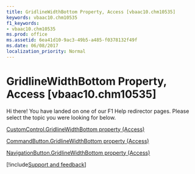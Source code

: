 ```yaml
---
title: GridlineWidthBottom Property, Access [vbaac10.chm10535]
keywords: vbaac10.chm10535
f1_keywords:
- vbaac10.chm10535
ms.prod: office
ms.assetid: 6ea41d10-9ac3-49b5-a485-f0378132f49f
ms.date: 06/08/2017
localization_priority: Normal
---
```



# GridlineWidthBottom Property, Access [vbaac10.chm10535]

Hi there! You have landed on one of our F1 Help redirector pages. Please select the topic you were looking for below.

[CustomControl.GridlineWidthBottom property (Access)](http://msdn.microsoft.com/library/b40d8316-64c5-7039-bd72-27faf3ab4caa%28Office.15%29.aspx)

[CommandButton.GridlineWidthBottom property (Access)](http://msdn.microsoft.com/library/693e49bf-fd74-b00f-0663-54f577179d3a%28Office.15%29.aspx)

[NavigationButton.GridlineWidthBottom property (Access)](http://msdn.microsoft.com/library/ba3c1daa-63bc-666b-d170-8747b2b4a37e%28Office.15%29.aspx)

[!include[Support and feedback](~/includes/feedback-boilerplate.md)]